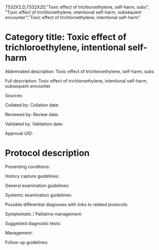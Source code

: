 T532X2,D,T532X2D,"Toxic effect of trichloroethylene, self-harm, subs", "Toxic effect of trichloroethylene, intentional self-harm, subsequent encounter","Toxic effect of trichloroethylene, intentional self-harm"
# Category title: Toxic effect of trichloroethylene, intentional self-harm

Abbreviated description: Toxic effect of trichloroethylene, self-harm, subs

Full description: Toxic effect of trichloroethylene, intentional self-harm, subsequent encounter

Sources:

Collated by:
Collation date:

Reviewed by:
Review date:

Validated by:
Validation date:

Approval UID:

# Protocol description

Presenting conditions:

History capture guidelines:

General examination guidelines:

Systemic examination guidelines:

Possible differential diagnoses with links to related protocols:

Symptomatic / Palliative management:

Suggested diagnostic tests:

Management:

Follow-up guidelines:
